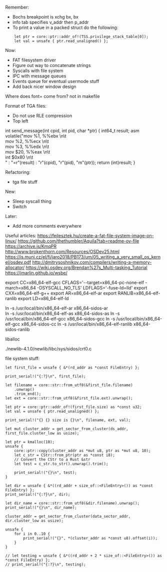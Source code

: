 Remember:
- Bochs breakpoint is xchg bx, bx
- info tab specifies v_addr then p_addr
- To print a value in a packed struct do the following:
```
    let ptr = core::ptr::addr_of!(TSS.privilege_stack_table[0]);
    let val = unsafe { ptr.read_unaligned() };
```

Now: 
- FAT filesystem driver
- Figure out way to concatenate strings
- Syscalls with file system
- IPC with message queues
- Events queue for eventual usermode stuff
- Add back nicer window design

Where does font= come from? not in makefile

Format of TGA files:
- Do not use RLE compression
- Top left

int send_message(int cpid, int pid, char *ptr)
{
    int64_t result;
    asm volatile("mov %1, %%ebx \n\t\
        mov %2, %%ecx \n\t\
        mov %3, %%edx \n\t\
        mov $20, %%eax \n\t\
        int $0x80 \n\t\
        "
                 : "=r"(result)
                 : "r"(cpid), "r"(pid), "m"(ptr));
    return (int)result;
}

Refactoring:
- tga file stuff

New:
- Sleep syscall thing
- Switch

Later:
- Add more comments everywhere

Useful articles:
https://fejlesztek.hu/create-a-fat-file-system-image-on-linux/
https://github.com/thethumbler/Aquila?tab=readme-ov-file
https://archive.is/KmqPR
http://www.brokenthorn.com/Resources/OSDev25.html
https://is.muni.cz/el/fi/jaro2018/PB173/um/05_writing_a_very_small_os_kernel/osdev.pdf
http://dmitrysoshnikov.com/compilers/writing-a-memory-allocator/
https://wiki.osdev.org/Brendan%27s_Multi-tasking_Tutorial
https://jmarlin.github.io/wsbe/

export CC=x86_64-elf-gcc CFLAGS='--target=x86_64-pc-none-elf -march=x86_64 -DSYSCALL_NO_TLS' LDFLAGS='-fuse-ld=lld' 
export CXX=x86_64-elf-g++
export AR=x86_64-elf-ar
export RANLIB=x86_64-elf-ranlib
export LD=x86_64-elf-ld

ln -s /usr/local/bin/x86_64-elf-ar x86_64-sidos-ar       
ln -s /usr/local/bin/x86_64-elf-as x86_64-sidos-as
ln -s /usr/local/bin/x86_64-elf-gcc x86_64-sidos-gcc
ln -s /usr/local/bin/x86_64-elf-gcc x86_64-sidos-cc
ln -s /usr/local/bin/x86_64-elf-ranlib x86_64-sidos-ranlib

liballoc

./newlib-4.1.0/newlib/libc/sys/sidos/crt0.c

file system stuff:
```
let first_file = unsafe { &*(rd_addr as *const FileEntry) };

print_serial!("{:?}\n", first_file);

let filename = core::str::from_utf8(&first_file.filename)
    .unwrap()
    .trim_end();
let ext = core::str::from_utf8(&first_file.ext).unwrap();

let ptr = core::ptr::addr_of!(first_file.size) as *const u32;
let val = unsafe { ptr.read_unaligned() };

print_serial!("{} {} size is {}\n", filename, ext, val);

let mut cluster_addr = get_sector_from_cluster(ds_addr, first_file.cluster_low as usize);

let ptr = kmalloc(10);
unsafe {
    core::ptr::copy(cluster_addr as *mut u8, ptr as *mut u8, 10);
    let c_str = CStr::from_ptr(ptr as *const i8);
    // Convert the CStr to a Rust &str
    let test = c_str.to_str().unwrap().trim();

    print_serial!("{}\n", test);
}

let dir = unsafe { &*((rd_addr + size_of::<FileEntry>()) as *const FileEntry) };
print_serial!("{:?}\n", dir);

let dir_name = core::str::from_utf8(&dir.filename).unwrap();
print_serial!("{}\n", dir_name);

cluster_addr = get_sector_from_cluster(data_sector_addr, dir.cluster_low as usize);

unsafe {
    for i in 0..10 {
        print_serial!("{}", *(cluster_addr as *const u8).offset(i));
    }
}

// let testing = unsafe { &*((rd_addr + 2 * size_of::<FileEntry>()) as *const FileEntry) };
// print_serial!("{:?}\n", testing);
```